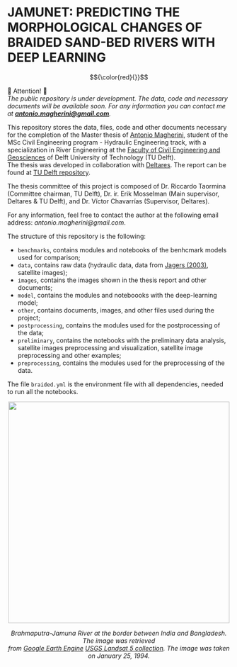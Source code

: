 # JAMUNET: PREDICTING THE MORPHOLOGICAL CHANGES OF BRAIDED SAND-BED RIVERS WITH DEEP LEARNING

$${\color{red}{}}$$

🔴 Attention! 🔴
\
*The public repository is under development. The data, code and necessary documents will be available soon. For any information you can contact me at **antonio.magherini@gmail.com**.* 

This repository stores the data, files, code and other documents necessary for the completion of the Master thesis of [Antonio Magherini](https://nl.linkedin.com/in/antonio-magherini-4349b2229), student of the MSc Civil Engineering program - Hydraulic Engineering track, with a specialization in River Engineering 
at the [Faculty of Civil Engineering and Geosciences](https://www.tudelft.nl/citg) of Delft University of Technology (TU Delft).
\
The thesis was developed in collaboration with [Deltares](https://www.deltares.nl/en). The report can be found at [TU Delft repository](https://repository.tudelft.nl/record/uuid:38ea0798-dd3d-4be2-b937-b80621957348).

The thesis committee of this project is composed of Dr. Riccardo Taormina (Committee chairman, TU Delft), Dr. ir. Erik Mosselman (Main supervisor, Deltares & TU Delft), and Dr. Víctor Chavarrías (Supervisor, Deltares).

For any information, feel free to contact the author at the following email address: _antonio.magherini@gmail.com_.

The structure of this repository is the following:
- <code>benchmarks</code>, contains modules and notebooks of the benhcmark models used for comparison;
- <code>data</code>, contains raw data (hydraulic data, data from [Jagers (2003)](https://research.utwente.nl/en/publications/modelling-planform-changes-of-braided-rivers), satellite images);
- <code>images</code>, contains the images shown in the thesis report and other documents;
- <code>model</code>, contains the modules and noteboooks with the deep-learning model;
- <code>other</code>, contains documents, images, and other files used during the project;
- <code>postprocessing</code>, contains the modules used for the postprocessing of the data;
- <code>preliminary</code>, contains the notebooks with the preliminary data analysis, satellite images preprocessing and visualization, satellite image preprocessing and other examples;
- <code>preprocessing</code>, contains the modules used for the preprocessing of the data.

The file <code>braided.yml</code> is the environment file with all dependencies, needed to run all the notebooks.

<p align="center" style="margin-top: 1px;">
    <!-- <img src="images\jamuna_narrow_.png" alt>  -->
    <img src=".\images\1994-01-25.png" width="500"> 
</p>

<p align="center">
    <!-- <em>Jamuna River. Image taken from <a href="https://earth.google.com/web/@24.90919263,90.84277199,340.42882201a,979110.75147048d,35y,-0h,0t,0r/data=OgMKATA">Google Earth</a></em> -->
    <em>Brahmaputra-Jamuna River at the border between India and Bangladesh. The image was retrieved<br>from <a href="https://earthengine.google.com/">Google Earth Engine</a> <a href="https://developers.google.com/earth-engine/datasets/catalog/LANDSAT_LT05_C02_T1_L2">USGS Landsat 5 collection</a>. The image was taken on January 25, 1994.</em>
</p>
